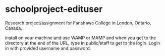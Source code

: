 # schoolproject-edituser

Research project/assignment for Fanshawe College in  London, Ontario, Canada. 

install on your machine and use WAMP or MAMP and when you get to the directory at the end of the URL, type in public/staff to get to the login. Login in with provided username and password. 
